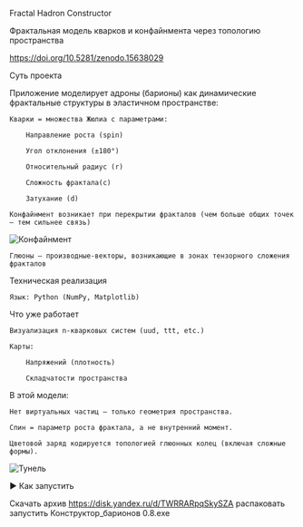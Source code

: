 Fractal Hadron Constructor

Фрактальная модель кварков и конфайнмента через топологию пространства

https://doi.org/10.5281/zenodo.15638029

 Суть проекта

Приложение моделирует адроны (барионы) как динамические фрактальные структуры в эластичном пространстве:

    Кварки = множества Жюлиа с параметрами:

        Направление роста (spin)

        Угол отклонения (±180°)

        Относительный радиус (r)

        Сложность фрактала(c)

        Затухание (d)
        
    Конфайнмент возникает при перекрытии фракталов (чем больше общих точек — тем сильнее связь)

 ![Конфайнмент](https://github.com/user-attachments/assets/f79a800a-68bf-4245-a542-c01a342cace5)

 


    Глюоны — производные-векторы, возникающие в зонах тензорного сложения фракталов



Техническая реализация

    Язык: Python (NumPy, Matplotlib)

 Что уже работает

    Визуализация n-кварковых систем (uud, ttt, etc.) 

    Карты:

        Напряжений (плотность)

        Складчатости пространства


В этой модели:

    Нет виртуальных частиц — только геометрия пространства.

    Спин = параметр роста фрактала, а не внутренний момент.

    Цветовой заряд кодируется топологией глюонных колец (включая сложные формы).

![Тунель](https://github.com/user-attachments/assets/febfb341-532b-4b5e-8098-bb4743c44de0)


▶ Как запустить

Скачать архив https://disk.yandex.ru/d/TWRRARpqSkySZA
распаковать
запустить Конструктор_барионов 0.8.exe
